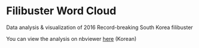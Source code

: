 # Filibuster Word Cloud
Data analysis & visualization of 2016 Record-breaking South Korea filibuster

You can view the analysis on nbviewer [here](http://nbviewer.jupyter.org/github/dreamgonfly/filibuster/blob/master/filibuster_wordcloud.ipynb) (Korean)
